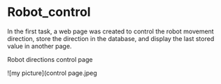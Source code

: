 # Robot_control
In the first task, a web page was created to control the robot movement direction, store the direction in the database, and display the last stored value in another page.

Robot directions control page


![my picture](control page.jpeg
